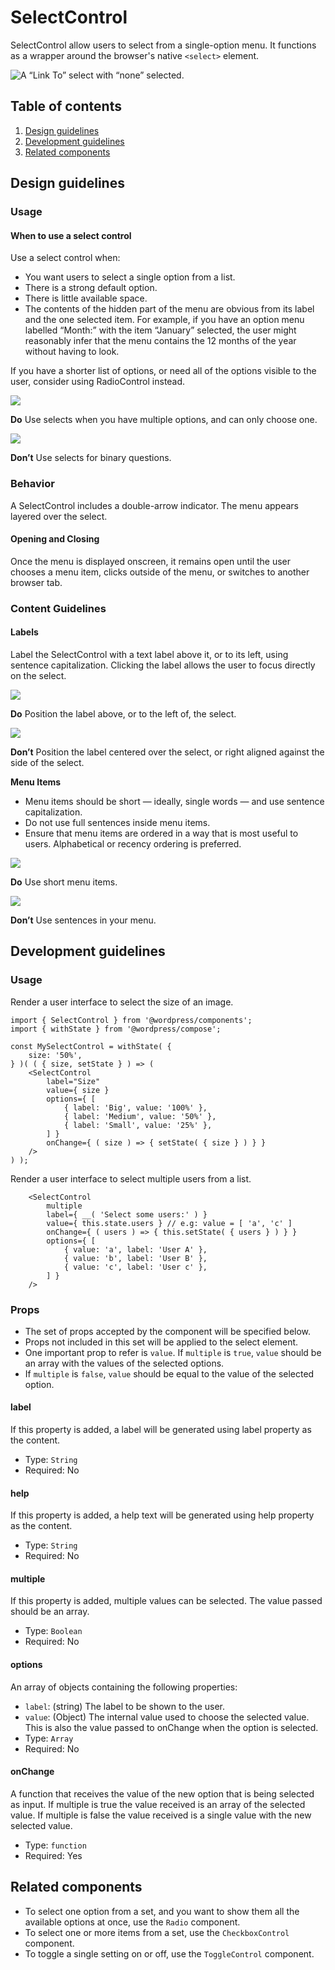 # SelectControl

SelectControl allow users to select from a single-option menu. It functions as a wrapper around the browser's native `<select>` element.

![A “Link To” select with “none” selected.](https://wordpress.org/gutenberg/files/2018/12/select.png)

## Table of contents

1. [Design guidelines](http://##design-guidelines)
2. [Development guidelines](http://##development-guidelines)
3. [Related components](http://##related-components)

## Design guidelines

### Usage

#### When to use a select control

Use a select control when: 

- You want users to select a single option from a list.
- There is a strong default option.
- There is little available space.
- The contents of the hidden part of the menu are obvious from its label and the one selected item. For example, if you have an option menu labelled “Month:” with the item “January” selected, the user might reasonably infer that the menu contains the 12 months of the year without having to look.

If you have a shorter list of options, or need all of the options visible to the user, consider using RadioControl instead.

![](https://wordpress.org/gutenberg/files/2018/12/select-do-multiple.png)

**Do**
Use selects when you have multiple options, and can only choose one.

![](https://wordpress.org/gutenberg/files/2018/12/select-dont-binary.png)

**Don’t**
Use selects for binary questions.

### Behavior

A SelectControl includes a double-arrow indicator. The menu appears layered over the select.

#### Opening and Closing

Once the menu is displayed onscreen, it remains open until the user chooses a menu item, clicks outside of the menu, or switches to another browser tab.

### Content Guidelines

#### Labels

Label the SelectControl with a text label above it, or to its left, using sentence capitalization. Clicking the label allows the user to focus directly on the select.

![](https://wordpress.org/gutenberg/files/2018/12/select-do-position.png)

**Do**
Position the label above, or to the left of, the select.

![](https://wordpress.org/gutenberg/files/2018/12/select-dont-position.png)

**Don’t**
Position the label centered over the select, or right aligned against the side of the select.

**Menu Items**

- Menu items should be short — ideally, single words — and use sentence capitalization.
- Do not use full sentences inside menu items.
- Ensure that menu items are ordered in a way that is most useful to users. Alphabetical or recency ordering is preferred.

![](https://wordpress.org/gutenberg/files/2018/12/select-do-options.png)

**Do**
Use short menu items.

![](https://wordpress.org/gutenberg/files/2018/12/select-dont-options.png)

**Don’t**
Use sentences in your menu.

## Development guidelines

### Usage

Render a user interface to select the size of an image.

    import { SelectControl } from '@wordpress/components';
    import { withState } from '@wordpress/compose';
    
    const MySelectControl = withState( {
        size: '50%',
    } )( ( { size, setState } ) => ( 
        <SelectControl
            label="Size"
            value={ size }
            options={ [
                { label: 'Big', value: '100%' },
                { label: 'Medium', value: '50%' },
                { label: 'Small', value: '25%' },
            ] }
            onChange={ ( size ) => { setState( { size } ) } }
        />
    ) );

Render a user interface to select multiple users from a list.

        <SelectControl
            multiple
            label={ __( 'Select some users:' ) }
            value={ this.state.users } // e.g: value = [ 'a', 'c' ]
            onChange={ ( users ) => { this.setState( { users } ) } }
            options={ [
                { value: 'a', label: 'User A' },
                { value: 'b', label: 'User B' },
                { value: 'c', label: 'User c' },
            ] }
        />

### Props


- The set of props accepted by the component will be specified below.
- Props not included in this set will be applied to the select element.
- One important prop to refer is `value`. If `multiple` is `true`, `value` should be an array with the values of the selected options.
- If `multiple` is `false`, `value` should be equal to the value of the selected option.

#### label

If this property is added, a label will be generated using label property as the content.
- Type: `String`
- Required: No

#### help

If this property is added, a help text will be generated using help property as the content.
- Type: `String`
- Required: No

#### multiple

If this property is added, multiple values can be selected. The value passed should be an array.
- Type: `Boolean`
- Required: No

#### options

An array of objects containing the following properties:
- `label`: (string) The label to be shown to the user.
- `value`: (Object) The internal value used to choose the selected value. This is also the value passed to onChange when the option is selected.
- Type: `Array`
- Required: No

#### onChange

A function that receives the value of the new option that is being selected as input.
If multiple is true the value received is an array of the selected value.
If multiple is false the value received is a single value with the new selected value.
- Type: `function`
- Required: Yes

## Related components

- To select one option from a set, and you want to show them all the available options at once, use the `Radio` component.
- To select one or more items from a set, use the `CheckboxControl` component.
- To toggle a single setting on or off, use the `ToggleControl` component.
